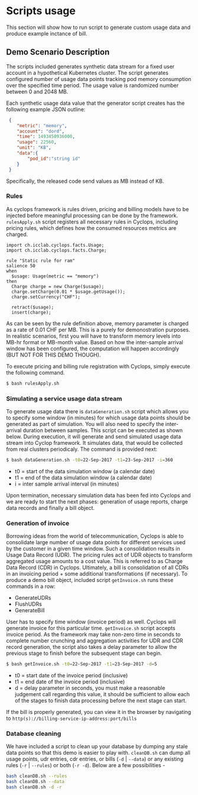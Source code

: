# Scripts usage
This section will show how to run script to generate custom usage data and produce example inctance of bill.

## Demo Scenario Description

The scripts included generates synthetic data stream for a fixed user account in a hypothetical Kubernetes cluster. The script generates configured number of usage data points tracking pod memory consumption over the specified time period. The usage value is randomized number between 0 and 2048 MB.

Each synthetic usage data value that the generator script creates has the following example JSON outline:

```json
 {
 	"metric": "memory",
 	"account": "dord",
 	"time": 1493450936000,
 	"usage": 22560,
 	"unit": "KB",
 	"data":{
 		"pod_id":"string id"
 	}   
 }
```

Specifically, the released code send values as MB instead of KB. 

### Rules
As cyclops framework is rules driven, pricing and billing models have to be injected before meaningful processing can be done by the framework. `rulesApply.sh` script registers all necessary rules in Cyclops, including pricing rules, which defines how the consumed resources metrics are charged.
```
import ch.icclab.cyclops.facts.Usage;
import ch.icclab.cyclops.facts.Charge;

rule "Static rule for ram"
salience 50
when
  $usage: Usage(metric == "memory") 
then
  Charge charge = new Charge($usage);
  charge.setCharge(0.01 * $usage.getUsage());
  charge.setCurrency("CHF");

  retract($usage);
  insert(charge);
```
As can be seen by the rule definition above, memory parameter is charged as a rate of 0.01 CHF per MB. This is a purely for demonostration purposes. In realistic scenarios, first you will have to transform memory levels into MB-hr format or MB-month value. Based on how the inter-sample arrival window has been configured, the computation will happen accordingly (BUT NOT FOR THIS DEMO THOUGH). 

To execute pricing and billing rule registration with Cyclops, simply execute the following command.

```sh
$ bash rulesApply.sh
```
### Simulating a service usage data stream
To generate usage data there is `dataGeneration.sh` script which allows you to specify some window (in minutes) for which usage data points should be generated as part of simulation. You will also need to specify the inter-arrival duration between samples. This script can be executed as shown below. During execution, it will generate and send simulated usage data stream into Cyclop framework. It simulates data, that would be collected from real clusters periodicaly. The command is provided next:   

```sh
$ bash dataGeneration.sh -t0=22-Sep-2017 -t1=23-Sep-2017 -i=360
```
- t0 = start of the data simulation window (a calendar date)
- t1 = end of the data simulation window (a calendar date)
- i = inter sample arrival interval (in minutes)

Upon termination, necessary simulation data has been fed into Cyclops and we are ready to start the next phases: generation of usage reports, charge data records and finally a bill object.

### Generation of invoice 

Borrowing ideas from the world of telecommunication, Cyclops is able to consolidate large number of usage data points for different services used by the customer in a given time window. Such a consolidation results in Usage Data Record (UDR). The pricing rules act of UDR objects to transform aggregated usage amounts to a cost value. This is referred to as Charge Data Record (CDR) in Cyclops. Ultimately, a bill is consolidation of all CDRs in an invoicing period + some additional transformations (if necessary). To produce a demo bill object, included script ```getInvoice.sh``` runs these commands in a row:
 - GenerateUDRs
 - FlushUDRs
 - GenerateBill

User has to specify time window (invoice period) as well. Cyclops will generate invoice for this particular time. ```getInvoice.sh``` script accepts invoice period. As the framework may take non-zero time in seconds to complete number crunching and aggregation activities for UDR and CDR record generation, the script also takes a delay parameter to allow the previous stage to finish before the subsequent stage can begin.

```sh
$ bash getInvoice.sh -t0=22-Sep-2017 -t1=23-Sep-2017 -d=5
```
* t0 = start date of the invoice period (inclusive)
* t1 = end date of the invoice period (inclusive)
* d = delay parameter in seconds, you must make a reasonable judgement call regarding this value, it should be sufficient to allow each of the stages to finish data processing before the next stage can start.

If the bill is properly generated, you can view it in the browser by navigating to ```http(s)://billing-service-ip-address:port/bills``` 

### Database cleaning

We have included a script to clean up your database by dumping any stale data points so that this demo is easier to play with. `cleanDB.sh` can dump all usage points, udr entries, cdr entries, or bills (`-d` | `--data`) or any existing rules (`-r` | `--rules`) or both (`-r -d`).  Below are a few possibilities -
```sh
bash cleanDB.sh --rules
bash cleanDB.sh --data
bash cleanDB.sh -d -r
```

 






